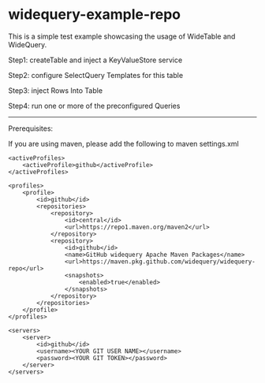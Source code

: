 # widequery-example-repo


This is a simple test example showcasing the usage of WideTable and WideQuery.

 Step1: createTable and inject a KeyValueStore service

 Step2: configure SelectQuery Templates for this table

 Step3: inject Rows Into Table

 Step4: run one or more of the preconfigured Queries

--------------------------------------------------------------------------------

Prerequisites:

If you are using maven, please add the following to maven settings.xml

    <activeProfiles>
        <activeProfile>github</activeProfile>
    </activeProfiles>

    <profiles>
        <profile>
            <id>github</id>
            <repositories>
                <repository>
                    <id>central</id>
                    <url>https://repo1.maven.org/maven2</url>
                </repository>
                <repository>
                    <id>github</id>
                    <name>GitHub widequery Apache Maven Packages</name>
                    <url>https://maven.pkg.github.com/widequery/widequery-repo</url>
                    <snapshots>
                        <enabled>true</enabled>
                    </snapshots>
                </repository>
            </repositories>
        </profile>
    </profiles>

    <servers>
        <server>
            <id>github</id>
            <username><YOUR GIT USER NAME></username>
            <password><YOUR GIT TOKEN></password>
        </server>
    </servers>